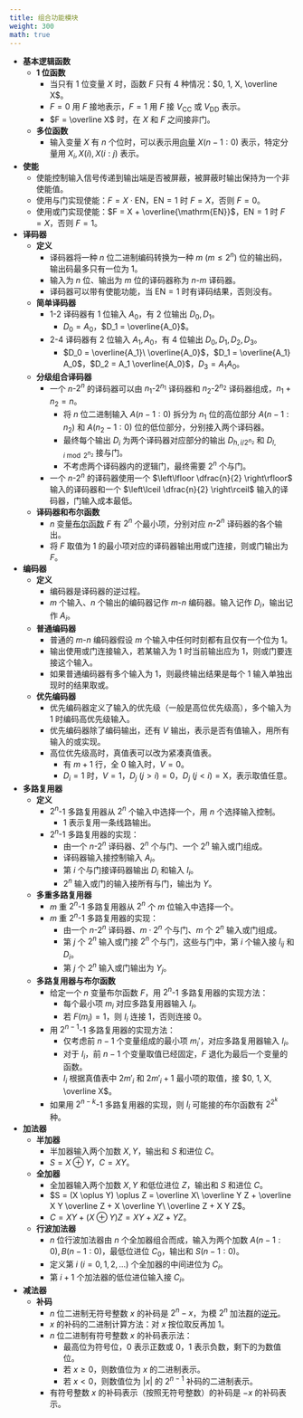 ```yaml
---
title: 组合功能模块
weight: 300
math: true
---
```


- **基本逻辑函数**
    - **1 位函数**
        - 当只有 $1$ 位变量 $X$ 时，函数 $F$ 只有 $4$ 种情况：$0, 1, X, \overline X$。
        - $F = 0$ 用 $F$ 接地表示，$F = 1$ 用 $F$ 接 $V_{\mathrm{CC}}$ 或 $V_{\mathrm{DD}}$ 表示。
        - $F = \overline X$ 时，在 $X$ 和 $F$ 之间接非门。
    - **多位函数**
        - 输入变量 $X$ 有 $n$ 个位时，可以表示用[向量](/notes/docs/mathematics/linear-algebra/vector) $X(n - 1:0)$ 表示，特定分量用 $X_i, X(i), X(i:j)$ 表示。
- **使能**
    - 使能控制输入信号传递到输出端是否被屏蔽，被屏蔽时输出保持为一个非使能值。
    - 使用与门实现使能：$F = X \cdot \mathrm{EN}$，$\mathrm{EN} = 1$ 时 $F = X$，否则 $F = 0$。
    - 使用或门实现使能：$F = X + \overline{\mathrm{EN}}$，$\mathrm{EN} = 1$ 时 $F = X$，否则 $F = 1$。
- **译码器**
    - **定义**
        - 译码器将一种 $n$ 位二进制编码转换为一种 $m\ (m \le 2^n)$ 位的输出码，输出码最多只有一位为 $1$。
        - 输入为 $n$ 位、输出为 $m$ 位的译码器称为 $n$-$m$ 译码器。
        - 译码器可以带有使能功能，当 $\mathrm{EN} = 1$ 时有译码结果，否则没有。
    - **简单译码器**
        - 1-2 译码器有 $1$ 位输入 $A_0$，有 $2$ 位输出 $D_0, D_1$。
            - $D_0 = A_0$，$D_1 = \overline{A_0}$。
        - 2-4 译码器有 $2$ 位输入 $A_1, A_0$，有 $4$ 位输出 $D_0, D_1, D_2, D_3$。
            - $D_0 = \overline{A_1}\ \overline{A_0}$，$D_1 = \overline{A_1} A_0$，$D_2 = A_1 \overline{A_0}$，$D_3 = A_1 A_0$。
    - **分级组合译码器**
	    - 一个 $n$-$2^n$ 的译码器可以由 $n_1$-$2^{n_1}$ 译码器和 $n_2$-$2^{n_2}$ 译码器组成，$n_1 + n_2 = n$。
		    - 将 $n$ 位二进制输入 $A(n - 1:0)$ 拆分为 $n_1$ 位的高位部分 $A(n - 1:n_2)$ 和 $A(n_2 - 1:0)$ 位的低位部分，分别接入两个译码器。
		    - 最终每个输出 $D_i$ 为两个译码器对应部分的输出 $D_{h,i / 2^{n_2}}$ 和 $D_{l, i \bmod 2^{n_2}}$ 接与门。
		    - 不考虑两个译码器内的逻辑门，最终需要 $2^n$ 个与门。
	    - 一个 $n$-$2^n$ 的译码器使用一个 $\left\lfloor \dfrac{n}{2} \right\rfloor$ 输入的译码器和一个 $\left\lceil \dfrac{n}{2} \right\rceil$ 输入的译码器，门输入成本最低。
    - **译码器和布尔函数**
    	- $n$ 变量[布尔函数](/notes/docs/computer-science/digital-logic/combinational-logic-circuit#agoh98) $F$ 有 $2^n$ 个最小项，分别对应 $n$-$2^n$ 译码器的各个输出。
    	- 将 $F$ 取值为 $1$ 的最小项对应的译码器输出用或门连接，则或门输出为 $F$。
- **编码器**
	- **定义**
		- 编码器是译码器的逆过程。
		- $m$ 个输入、$n$ 个输出的编码器记作 $m$-$n$ 编码器。输入记作 $D_i$，输出记作 $A_i$。
	- **普通编码器**
		- 普通的 $m$-$n$ 编码器假设 $m$ 个输入中任何时刻都有且仅有一个位为 $1$。
		- 输出使用或门连接输入，若某输入为 $1$ 时当前输出应为 $1$，则或门要连接这个输入。
		- 如果普通编码器有多个输入为 $1$，则最终输出结果是每个 $1$ 输入单独出现时的结果取或。
	- **优先编码器**
		- 优先编码器定义了输入的优先级（一般是高位优先级高），多个输入为 $1$ 时编码高优先级输入。
		- 优先编码器除了编码输出，还有 $V$ 输出，表示是否有值输入，用所有输入的或实现。
		- 高位优先级高时，真值表可以改为紧凑真值表。
			- 有 $m + 1$ 行，全 $0$ 输入时，$V = 0$。
			- $D_i = 1$ 时，$V = 1$，$D_j\ (j > i) = 0$，$D_j\ (j < i) = \mathrm{X}$，表示取值任意。
- **多路复用器**
    - **定义**
        - $2^n$-$1$ 多路复用器从 $2^n$ 个输入中选择一个，用 $n$ 个选择输入控制。
            - $1$ 表示复用一条线路输出。
        - $2^n$-$1$ 多路复用器的实现：
            - 由一个 $n$-$2^n$ 译码器、$2^n$ 个与门、一个 $2^n$ 输入或门组成。
            - 译码器输入接控制输入 $A_i$。
            - 第 $i$ 个与门接译码器输出 $D_i$ 和输入 $I_i$。
            - $2^n$ 输入或门的输入接所有与门，输出为 $Y$。
    - **多重多路复用器**
        - $m$ 重 $2^n$-$1$ 多路复用器从 $2^n$ 个 $m$ 位输入中选择一个。
        - $m$ 重 $2^n$-$1$ 多路复用器的实现：
            - 由一个 $n$-$2^n$ 译码器、$m \cdot 2^n$ 个与门、$m$ 个 $2^n$ 输入或门组成。
            - 第 $j$ 个 $2^n$ 输入或门接 $2^n$ 个与门，这些与门中，第 $i$ 个输入接 $I_{ij}$ 和 $D_i$。
            - 第 $j$ 个 $2^n$ 输入或门输出为 $Y_j$。
    - **多路复用器与布尔函数**
        - 给定一个 $n$ 变量布尔函数 $F$，用 $2^n$-$1$ 多路复用器的实现方法：
            - 每个最小项 $m_i$ 对应多路复用器输入 $I_i$。
            - 若 $F(m_i) = 1$，则 $I_i$ 连接 $1$，否则连接 $0$。
        - 用 $2^{n - 1}$-$1$ 多路复用器的实现方法：
            - 仅考虑前 $n - 1$ 个变量组成的最小项 $m_i'$，对应多路复用器输入 $I_i$。
            - 对于 $I_i$，前 $n - 1$ 个变量取值已经固定，$F$ 退化为最后一个变量的函数。
            - $I_i$ 根据真值表中 $2 m'_i$ 和 $2 m'_i + 1$ 最小项的取值，接 $0, 1, X, \overline X$。
        - 如果用 $2^{n - k}$-$1$ 多路复用器的实现，则 $I_i$ 可能接的布尔函数有 $2^{2^k}$ 种。
- **加法器**
    - **半加器**
        - 半加器输入两个加数 $X,Y$，输出和 $S$ 和进位 $C$。
        - $S = X \oplus Y$，$C = XY$。
    - **全加器**
        - 全加器输入两个加数 $X,Y$ 和低位进位 $Z$，输出和 $S$ 和进位 $C$。
        - $S = (X \oplus Y) \oplus Z = \overline X\  \overline Y Z + \overline X Y \overline Z + X \overline Y\ \overline Z + X Y Z$。
        - $C = X Y + (X \oplus Y) Z = X Y + X Z + Y Z$。
    - **行波加法器**
        - $n$ 位行波加法器由 $n$ 个全加器组合而成，输入为两个加数 $A(n - 1:0), B(n - 1:0)$，最低位进位 $C_0$，输出和 $S(n - 1:0)$。
        - 定义第 $i\ (i = 0, 1,2,\dots)$ 个全加器的中间进位为 $C_i$。
        - 第 $i + 1$ 个加法器的低位进位输入接 $C_i$。
- **减法器**
    - **补码**
        - $n$ 位二进制无符号整数 $x$ 的补码是 $2^n - x$，为模 $2^n$ 加法[群](/notes/docs/mathematics/discrete-mathematics/group)的[逆元](/notes/docs/mathematics/discrete-mathematics/algebraic-system#opv12f)。
        - $x$ 的补码的二进制计算方法：对 $x$ 按位取反再加 $1$。
        - $n$ 位二进制有符号整数 $x$ 的补码表示法：
            - 最高位为符号位，$0$ 表示正数或 $0$，$1$ 表示负数，剩下的为数值位。
            - 若 $x \ge 0$，则数值位为 $x$ 的二进制表示。
            - 若 $x < 0$，则数值位为 $|x|$ 的 $2^{n - 1}$ 补码的二进制表示。
        - 有符号整数 $x$ 的补码表示（按照无符号整数）的补码是 $-x$ 的补码表示。
